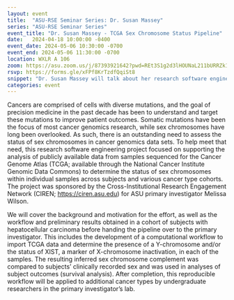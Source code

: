 ```yaml
---
layout: event
title:  "ASU-RSE Seminar Series: Dr. Susan Massey"
series: "ASU-RSE Seminar Series"
event_title: "Dr. Susan Massey - TCGA Sex Chromosome Status Pipeline"
date:   2024-04-18 10:00:00 -0400
event_date: 2024-05-06 10:30:00 -0700
event_end: 2024-05-06 11:30:00 -0700
location: WXLR A 106
zoom: https://asu.zoom.us/j/87393921642?pwd=REt3S1g2d3lHOUNaL211bURRZk12Zz09
rsvp: https://forms.gle/xFPf8KrTzdfQqiSt8
snippet: "Dr. Susan Massey will talk about her research software engineering project focused on supporting the analysis of publicly available data from samples sequenced for the Cancer Genome Atlas to determine the status of sex chromosomes within individual samples across subjects and various cancer type cohorts."
categories: event
---
```





Cancers are comprised of cells with diverse mutations, and the goal of precision medicine in the past decade has been to understand and target these mutations to improve patient outcomes. Somatic mutations have been the focus of most cancer genomics research, while sex chromosomes have long been overlooked. As such, there is an outstanding need to assess the status of sex chromosomes in cancer genomics data sets. To help meet that need, this research software engineering project focused on supporting the analysis of publicly available data from samples sequenced for the Cancer Genome Atlas (TCGA; available through the National Cancer Institute Genomic Data Commons) to determine the status of sex chromosomes within individual samples across subjects and various cancer type cohorts. The project was sponsored by the Cross-Institutional Research Engagement Network (CIREN; https://ciren.asu.edu) for ASU primary investigator Melissa Wilson.

We will cover the background and motivation for the effort, as well as the workflow and preliminary results obtained in a cohort of subjects with hepatocellular carcinoma before handing the pipeline over to the primary investigator. This includes the development of a computational workflow to import TCGA data and determine the presence of a Y-chromosome and/or the status of XIST, a marker of X-chromosome inactivation, in each of the samples. The resulting inferred sex chromosome complement was compared to subjects’ clinically recorded sex and was used in analyses of subject outcomes (survival analysis). After completion, this reproducible workflow will be applied to additional cancer types by undergraduate researchers in the primary investigator’s lab.

